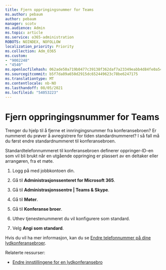 ```yaml
---
title: Fjern oppringingsnummer for Teams
ms.author: pebaum
author: pebaum
manager: scotv
ms.audience: Admin
ms.topic: article
ms.service: o365-administration
ROBOTS: NOINDEX, NOFOLLOW
localization_priority: Priority
ms.collection: Adm_O365
ms.custom:
- "9002248"
- "4540"
ms.openlocfilehash: 062ade50a719b0477c39138f362daf7a23349eabb4d84fe0a54375326f25e3e0
ms.sourcegitcommit: b5f7da89a650d2915dc652449623c78be6247175
ms.translationtype: MT
ms.contentlocale: nb-NO
ms.lasthandoff: 08/05/2021
ms.locfileid: "54053223"
---
```

# <a name="remove-teams-dial-in-conferencing-number"></a>Fjern oppringingsnummer for Teams

Trenger du hjelp til å fjerne et innringingsnummer fra konferansebroen? Er nummeret du prøver å avregistrere for tiden standardnummeret? I så fall må du først endre standardnummeret til konferansebroen.

Standardtelefonnummeret til konferansebroen definerer oppringer-ID-en som vil bli brukt når en utgående oppringing er plassert av en deltaker eller arrangøren, fra et møte.

1. Logg på med jobbkontoen din.

2. Gå til **Administrasjonssenteret for Microsoft 365**.

3. Gå til **Administrasjonssentre | Teams & Skype**.

4. Gå til **Møter**.

5. Gå til **Konferanse broer**.

6. Uthev tjenestenummeret du vil konfigurere som standard.

7. Velg **Angi som standard**.

Hvis du vil ha mer informasjon, kan du se [Endre telefonnummer på dine lydkonferansebroer](https://docs.microsoft.com/microsoftteams/change-the-phone-numbers-on-your-audio-conferencing-bridge).

Relaterte ressurser:

- [Endre innstillingene for en lydkonferansebro](https://docs.microsoft.com/microsoftteams/change-the-settings-for-an-audio-conferencing-bridge)
